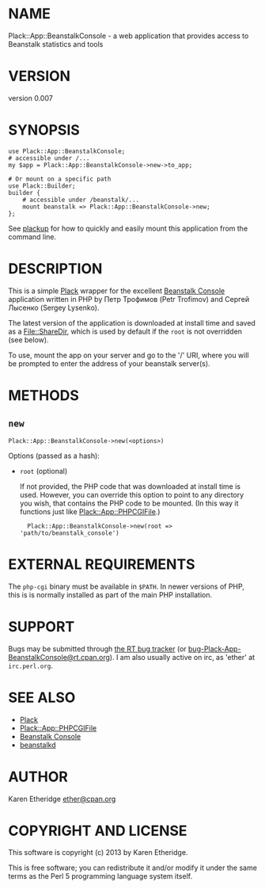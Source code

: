 # NAME

Plack::App::BeanstalkConsole - a web application that provides access to Beanstalk statistics and tools

# VERSION

version 0.007

# SYNOPSIS

    use Plack::App::BeanstalkConsole;
    # accessible under /...
    my $app = Plack::App::BeanstalkConsole->new->to_app;

    # Or mount on a specific path
    use Plack::Builder;
    builder {
        # accessible under /beanstalk/...
        mount beanstalk => Plack::App::BeanstalkConsole->new;
    };

See [plackup](https://metacpan.org/pod/plackup) for how to quickly and easily mount this application from the
command line.

# DESCRIPTION

This is a simple [Plack](https://metacpan.org/pod/Plack) wrapper for the excellent
[Beanstalk Console](https://github.com/ptrofimov/beanstalk_console)
application written in PHP by Петр Трофимов (Petr Trofimov)
and Сергей Лысенко (Sergey Lysenko).

The latest version of the application is downloaded at install time and saved
as a [File::ShareDir](#share-dir), which is used by default if the `root` is
not overridden (see below).

To use, mount the app on your server and go to the '/' URI,
where you will be prompted to enter the address of your beanstalk server(s).

# METHODS

## `new`

    Plack::App::BeanstalkConsole->new(<options>)

Options (passed as a hash):

- `root` (optional)

    If not provided, the PHP code that was downloaded at install time is used.
    However, you can override this option to point to any directory you wish, that
    contains the PHP code to be mounted. (In this way it functions just like
    [Plack::App::PHPCGIFile](https://metacpan.org/pod/Plack::App::PHPCGIFile).)

        Plack::App::BeanstalkConsole->new(root => 'path/to/beanstalk_console')

# EXTERNAL REQUIREMENTS

The `php-cgi` binary must be available in `$PATH`.  In newer versions of
PHP, this is is normally installed as part of the main PHP installation.

# SUPPORT

Bugs may be submitted through [the RT bug tracker](https://rt.cpan.org/Public/Dist/Display.html?Name=Plack-App-BeanstalkConsole)
(or [bug-Plack-App-BeanstalkConsole@rt.cpan.org](mailto:bug-Plack-App-BeanstalkConsole@rt.cpan.org)).
I am also usually active on irc, as 'ether' at `irc.perl.org`.

# SEE ALSO

- [Plack](https://metacpan.org/pod/Plack)
- [Plack::App::PHPCGIFile](https://metacpan.org/pod/Plack::App::PHPCGIFile)
- [Beanstalk Console](https://github.com/ptrofimov/beanstalk_console)
- [beanstalkd](http://kr.github.com/beanstalkd)

# AUTHOR

Karen Etheridge <ether@cpan.org>

# COPYRIGHT AND LICENSE

This software is copyright (c) 2013 by Karen Etheridge.

This is free software; you can redistribute it and/or modify it under
the same terms as the Perl 5 programming language system itself.

